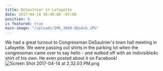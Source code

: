 ```yaml
---
title: DeSaulnier in Lafayette
date: 2017-04-14 18:40:00 -07:00
position: 6
is featured: true
main-image: "/uploads/IMG_3669-8ba4cb.JPG"
---
```


We had a great turnout to Congressman DeSaulnier's town hall meeting in Lafayette. We were passing out shirts in the parking lot when the congressman came over to say hello - and walked off with an indivisible4c shirt of his own. He even posted about it on Facebook!
![Screen Shot 2017-04-14 at 2.32.03 PM.png](/uploads/Screen%20Shot%202017-04-14%20at%202.32.03%20PM.png)